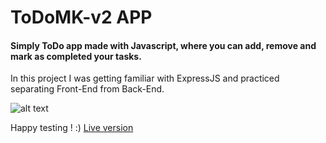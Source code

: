 # ToDoMK-v2 APP


#### Simply ToDo app made with Javascript, where you can add, remove and mark as completed your tasks.


In this project I was getting familiar with ExpressJS and practiced separating Front-End from Back-End.

  
  
![alt text](https://s4.gifyu.com/images/ezgif.com-gif-maker-28a037ef7ef88c95b.gif)
  
  Happy testing ! :) <a href="https://todo-mk-v2.herokuapp.com/">Live version<a>

